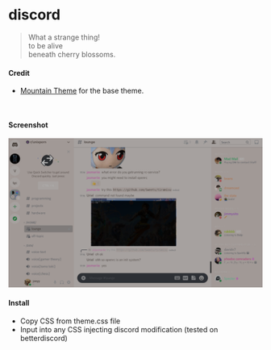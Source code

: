 # discord

> What a strange thing!  
to be alive  
beneath cherry blossoms.

#### Credit

  - [Mountain Theme](https://github.com/mountain-theme/discord) for the base theme.

<br>

#### Screenshot

![Screenshot of the discord theme](https://github.com/blossom-theme/discord/blob/main/scrot/screen.png "Blossom Discord Theme")

#### Install

 - Copy CSS from theme.css file
 - Input into any CSS injecting discord modification (tested on betterdiscord)
